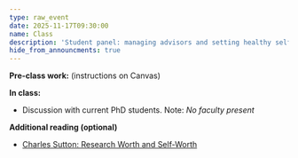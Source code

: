 ```yaml
---
type: raw_event
date: 2025-11-17T09:30:00
name: Class
description: 'Student panel: managing advisors and setting healthy self-expectations'
hide_from_announcments: true
---
```


**Pre-class work:** (instructions on Canvas)



**In class:**

- Discussion with current PhD students. Note: *No faculty present*

**Additional reading (optional)**

- [Charles Sutton: Research Worth and Self-Worth](https://www.theexclusive.org/2018/04/worth.html)


